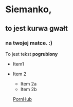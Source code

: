 # Siemanko,

## to jest kurwa gwałt

### na twojej matce. :)

To jest tekst **pogrubiony**

* Item1
* Item 2
    * Item 2a
    * Item 2b

    [PornHub](http://pornhub.com)